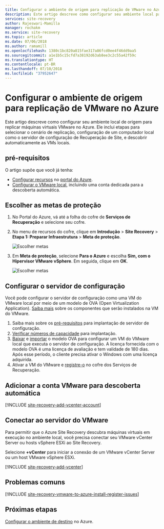 ```yaml
---
title: Configurar o ambiente de origem para replicação de VMware no Azure com o Azure Site Recovery | Microsoft Docs
description: Este artigo descreve como configurar seu ambiente local para replicar máquinas virtuais VMware no Azure com o Azure Site Recovery.
services: site-recovery
author: Rajeswari-Mamilla
manager: rochakm
ms.service: site-recovery
ms.topic: article
ms.date: 07/06/2018
ms.author: ramamill
ms.openlocfilehash: 1380c1bc820a815fae317a86fcd0ee4f46dd9aa5
ms.sourcegitcommit: a1e1b5c15cfd7a38192d63ab8ee3c2c55a42f59c
ms.translationtype: HT
ms.contentlocale: pt-BR
ms.lasthandoff: 07/10/2018
ms.locfileid: "37952647"
---
```

# <a name="set-up-the-source-environment-for-vmware-to-azure-replication"></a>Configurar o ambiente de origem para replicação de VMware no Azure

Este artigo descreve como configurar seu ambiente local de origem para replicar máquinas virtuais VMware no Azure. Ele inclui etapas para selecionar o cenário de replicação, configuração de um computador local como o servidor de configuração de Recuperação de Site, e descobrir automaticamente as VMs locais. 

## <a name="prerequisites"></a>pré-requisitos

O artigo supõe que você já tenha:
- [Configurar recursos](tutorial-prepare-azure.md) no [portal do Azure](http://portal.azure.com).
- [Configurar o VMware local](vmware-azure-tutorial-prepare-on-premises.md), incluindo uma conta dedicada para a descoberta automática.



## <a name="choose-your-protection-goals"></a>Escolher as metas de proteção

1. No Portal do Azure, vá até a folha do cofre de **Serviços de Recuperação** e selecione seu cofre.
2. No menu de recursos do cofre, clique em **Introdução** > **Site Recovery** > **Etapa 1: Preparar Infraestrutura** > **Meta de proteção**.

    ![Escolher metas](./media/vmware-azure-set-up-source/choose-goals.png)
3. Em **Meta de proteção**, selecione **Para o Azure** e escolha **Sim, com o Hipervisor VMware vSphere**. Em seguida, clique em **OK**.

    ![Escolher metas](./media/vmware-azure-set-up-source/choose-goals2.png)

## <a name="set-up-the-configuration-server"></a>Configurar o servidor de configuração

Você pode configurar o servidor de configuração como uma VM do VMware local por meio de um modelo de OVA (Open Virtualization Application). [Saiba mais](concepts-vmware-to-azure-architecture.md) sobre os componentes que serão instalados na VM do VMware.

1. Saiba mais sobre os [pré-requisitos](vmware-azure-deploy-configuration-server.md#prerequisites) para implantação de servidor de configuração.
2. [Verificar números de capacidade](vmware-azure-deploy-configuration-server.md#capacity-planning) para implantação.
3. [Baixar](vmware-azure-deploy-configuration-server.md#download-the-template) e [importar](vmware-azure-deploy-configuration-server.md#import-the-template-in-vmware) o modelo OVA para configurar um VM do VMware local que executa o servidor de configuração. A licença fornecida com o modelo OVA é uma licença de avaliação e tem validade de 180 dias. Após esse período, o cliente precisa ativar o Windows com uma licença adquirida.
4. Ativar a VM do VMware e [registre-o](vmware-azure-deploy-configuration-server.md#register-the-configuration-server-with-azure-site-recovery-services) no cofre dos Serviços de Recuperação.


## <a name="add-the-vmware-account-for-automatic-discovery"></a>Adicionar a conta VMware para descoberta automática

[!INCLUDE [site-recovery-add-vcenter-account](../../includes/site-recovery-add-vcenter-account.md)]

## <a name="connect-to-the-vmware-server"></a>Conectar ao servidor do VMware

Para permitir que o Azure Site Recovery descubra máquinas virtuais em execução no ambiente local, você precisa conectar seu VMware vCenter Server ou hosts vSphere ESXi ao Site Recovery.

Selecione **+vCenter** para iniciar a conexão de um VMware vCenter Server ou um host VMware vSphere ESXi.

[!INCLUDE [site-recovery-add-vcenter](../../includes/site-recovery-add-vcenter.md)]


## <a name="common-issues"></a>Problemas comuns
[!INCLUDE [site-recovery-vmware-to-azure-install-register-issues](../../includes/site-recovery-vmware-to-azure-install-register-issues.md)]


## <a name="next-steps"></a>Próximas etapas
[Configurar o ambiente de destino](./vmware-azure-set-up-target.md) no Azure.
